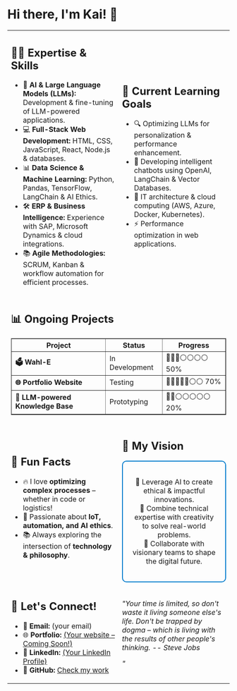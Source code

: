 # Hi there, I'm Kai! 👋

<table width="100%">
  <tr>
    <td width="50%">
      <h2>👨‍💻 Expertise & Skills</h2>
      <ul>
        <li>🧠 <b>AI & Large Language Models (LLMs):</b> Development & fine-tuning of LLM-powered applications.</li>
        <li>💻 <b>Full-Stack Web Development:</b> HTML, CSS, JavaScript, React, Node.js & databases.</li>
        <li>📊 <b>Data Science & Machine Learning:</b> Python, Pandas, TensorFlow, LangChain & AI Ethics.</li>
        <li>🛠 <b>ERP & Business Intelligence:</b> Experience with SAP, Microsoft Dynamics & cloud integrations.</li>
        <li>📚 <b>Agile Methodologies:</b> SCRUM, Kanban & workflow automation for efficient processes.</li>
      </ul>
    </td>
    <td width="50%">
      <h2>🌱 Current Learning Goals</h2>
      <ul>
        <li>🔍 Optimizing LLMs for personalization & performance enhancement.</li>
        <li>🚀 Developing intelligent chatbots using OpenAI, LangChain & Vector Databases.</li>
        <li>📡 IT architecture & cloud computing (AWS, Azure, Docker, Kubernetes).</li>
        <li>⚡ Performance optimization in web applications.</li>
      </ul>
    </td>
  </tr>
  
  <tr>
    <td colspan="2">
      <h2>📊 Ongoing Projects</h2>
      <table width="100%" border="1" cellspacing="0" cellpadding="5">
        <thead>
          <tr>
            <th>Project</th>
            <th>Status</th>
            <th>Progress</th>
          </tr>
        </thead>
        <tbody>
          <tr>
            <td><b>🗳️ Wahl-E</b></td>
            <td>In Development</td>
            <td>🔵🔵🔵⚪⚪⚪⚪ 50%</td>
          </tr>
          <tr>
            <td><b>🌐 Portfolio Website</b></td>
            <td>Testing</td>
            <td>🔵🔵🔵🔵🔵⚪⚪ 70%</td>
          </tr>
          <tr>
            <td><b>🧠 LLM-powered Knowledge Base</b></td>
            <td>Prototyping</td>
            <td>🔵🔵⚪⚪⚪⚪⚪ 20%</td>
          </tr>
        </tbody>
      </table>
    </td>
  </tr>

  <tr>
    <td width="50%">
      <h2>🚀 Fun Facts</h2>
      <ul>
        <li>🔥 I love <b>optimizing complex processes</b> – whether in code or logistics!</li>
        <li>🤖 Passionate about <b>IoT, automation, and AI ethics</b>.</li>
        <li>📚 Always exploring the intersection of <b>technology & philosophy</b>.</li>
      </ul>
    </td>
    <td width="50%">
      <h2>🧭 My Vision</h2>
      <div style="border: 2px solid #007acc; border-radius: 10px; padding: 20px; text-align: center;">
        <p>
          🔹 Leverage AI to create ethical & impactful innovations.<br>
          🔹 Combine technical expertise with creativity to solve real-world problems.<br>
          🔹 Collaborate with visionary teams to shape the digital future.
        </p>
      </div>
    </td>
  </tr>

  <tr>
    <td width="50%">
      <h2>💬 Let's Connect!</h2>
      <ul>
        <li>📧 <b>Email:</b> (your email)</li>
        <li>🌐 <b>Portfolio:</b> <a href="#">(Your website – Coming Soon!)</a></li>
        <li>🔗 <b>LinkedIn:</b> <a href="#">(Your LinkedIn Profile)</a></li>
        <li>🐙 <b>GitHub:</b> <a href="https://github.com/yourProfile">Check my work</a></li>
      </ul>
    </td>
    <td width="50%">
      <p><i>"Your time is limited, so don't waste it living someone else's life. Don't be trapped by dogma – which is living with the results of other people's thinking. -- Steve Jobs

"</i></p>
    </td>
  </tr>
</table>
